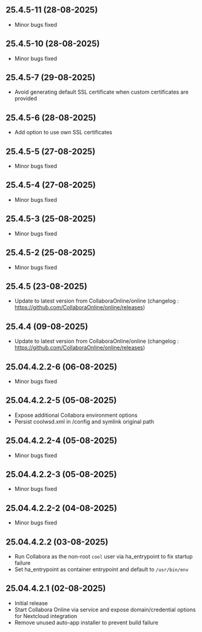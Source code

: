 ## 25.4.5-11 (28-08-2025)
- Minor bugs fixed
## 25.4.5-10 (28-08-2025)
- Minor bugs fixed
## 25.4.5-7 (29-08-2025)
- Avoid generating default SSL certificate when custom certificates are provided
## 25.4.5-6 (28-08-2025)
- Add option to use own SSL certificates
## 25.4.5-5 (27-08-2025)
- Minor bugs fixed
## 25.4.5-4 (27-08-2025)
- Minor bugs fixed
## 25.4.5-3 (25-08-2025)
- Minor bugs fixed
## 25.4.5-2 (25-08-2025)
- Minor bugs fixed

## 25.4.5 (23-08-2025)
- Update to latest version from CollaboraOnline/online (changelog : https://github.com/CollaboraOnline/online/releases)

## 25.4.4 (09-08-2025)
- Update to latest version from CollaboraOnline/online (changelog : https://github.com/CollaboraOnline/online/releases)
## 25.04.4.2.2-6 (06-08-2025)
- Minor bugs fixed
## 25.04.4.2.2-5 (05-08-2025)
- Expose additional Collabora environment options
- Persist coolwsd.xml in /config and symlink original path
## 25.04.4.2.2-4 (05-08-2025)
- Minor bugs fixed
## 25.04.4.2.2-3 (05-08-2025)
- Minor bugs fixed
## 25.04.4.2.2-2 (04-08-2025)
- Minor bugs fixed
## 25.04.4.2.2 (03-08-2025)

- Run Collabora as the non-root `cool` user via ha_entrypoint to fix startup failure
- Set ha_entrypoint as container entrypoint and default to `/usr/bin/env`

## 25.04.4.2.1 (02-08-2025)

- Initial release
- Start Collabora Online via service and expose domain/credential options for Nextcloud integration
- Remove unused auto-app installer to prevent build failure
